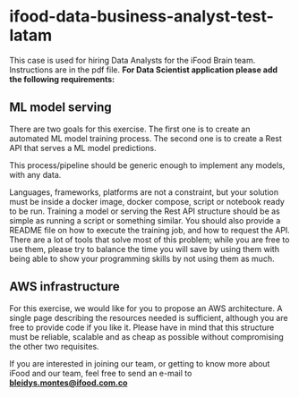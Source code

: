 # ifood-data-business-analyst-test-latam

This case is used for hiring Data Analysts for the iFood Brain team. Instructions are in the pdf file. **For Data Scientist application please add the following requirements:**

## ML model serving  
There are two goals for this exercise. The first one is to create an automated ML model training process. The second one is to create a Rest API that serves a ML model predictions.  

This process/pipeline should be generic enough to implement any models, with any data.  

Languages, frameworks, platforms are not a constraint, but your solution must be inside a docker image, docker compose, script or notebook ready to be run. Training a model or serving the Rest API structure should be as simple as running a script or something similar. 
You should also provide a README file on how to execute the training job, and how to request the API. There are a lot of tools that solve most of this problem; while you are free to use them, please try to balance the time you will save by using them with being able to show your programming skills by not using them as much.

## AWS infrastructure  

For this exercise, we would like for you to propose an AWS architecture.  A single page describing the resources needed is sufficient, although you are free to provide code if you like it. Please have in mind that this structure must be reliable, scalable and as cheap as possible without compromising the other two requisites.  


If you are interested in joining our team, or getting to know more about iFood and our team, feel free to send an e-mail to **bleidys.montes@ifood.com.co**
